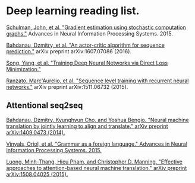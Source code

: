 # Deep learning reading list. 

[Schulman, John, et al. "Gradient estimation using stochastic computation graphs."](https://arxiv.org/pdf/1506.05254v3.pdf) Advances in Neural Information Processing Systems. 2015.

[Bahdanau, Dzmitry, et al. "An actor-critic algorithm for sequence prediction."](https://arxiv.org/pdf/1607.07086v2.pdf) arXiv preprint arXiv:1607.07086 (2016).

[Song, Yang, et al. "Training Deep Neural Networks via Direct Loss Minimization."](https://arxiv.org/pdf/1511.06411v2.pdf)

[Ranzato, Marc'Aurelio, et al. "Sequence level training with recurrent neural networks."](https://arxiv.org/pdf/1511.06732v7.pdf) arXiv preprint arXiv:1511.06732 (2015).

## Attentional seq2seq

[Bahdanau, Dzmitry, Kyunghyun Cho, and Yoshua Bengio. "Neural machine translation by jointly learning to align and translate." arXiv preprint arXiv:1409.0473 (2014).](https://arxiv.org/abs/1409.0473)

[Vinyals, Oriol, et al. "Grammar as a foreign language." Advances in Neural Information Processing Systems. 2015.](https://papers.nips.cc/paper/5635-grammar-as-a-foreign-language.pdf)

[Luong, Minh-Thang, Hieu Pham, and Christopher D. Manning. "Effective approaches to attention-based neural machine translation." arXiv preprint arXiv:1508.04025 (2015).](https://arxiv.org/abs/1508.04025)

